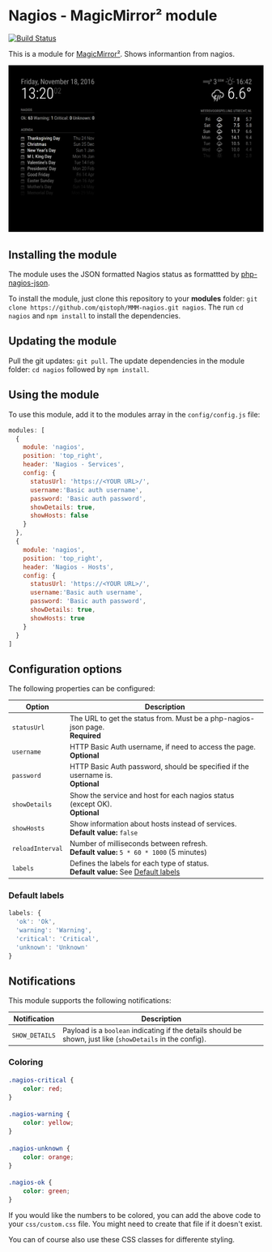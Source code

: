 # Nagios - MagicMirror² module

[![Build Status](https://travis-ci.org/qistoph/MMM-nagios.svg?branch=master)](https://travis-ci.org/qistoph/MMM-nagios)

This is a module for [MagicMirror²](https://github.com/MichMich/MagicMirror).
Shows informantion from nagios.

![Example Visualization](.previews/nagios.png)

## Installing the module

The module uses the JSON formatted Nagios status as formattted by [php-nagios-json](https://github.com/lizell/php-nagios-json).

To install the module, just clone this repository to your __modules__ folder:
`git clone https://github.com/qistoph/MMM-nagios.git nagios`.
The run `cd nagios` and `npm install` to install the dependencies.

## Updating the module

Pull the git updates: `git pull`.
The update dependencies in the module folder: `cd nagios` followed by `npm install`.

## Using the module

To use this module, add it to the modules array in the `config/config.js` file:

```javascript
modules: [
  {
    module: 'nagios',
    position: 'top_right',
    header: 'Nagios - Services',
    config: {
      statusUrl: 'https://<YOUR URL>/',
      username:'Basic auth username',
      password: 'Basic auth password',
      showDetails: true,
      showHosts: false
    }
  },
  {
    module: 'nagios',
    position: 'top_right',
    header: 'Nagios - Hosts',
    config: {
      statusUrl: 'https://<YOUR URL>/',
      username:'Basic auth username',
      password: 'Basic auth password',
      showDetails: true,
      showHosts: true
    }
  }
]
```

## Configuration options

The following properties can be configured:

Option           | Description
---------------- | -----------
`statusUrl`      | The URL to get the status from. Must be a php-nagios-json page.<br>**Required**
`username`       | HTTP Basic Auth username, if need to access the page.<br>**Optional**
`password`       | HTTP Basic Auth password, should be specified if the username is.<br>**Optional**
`showDetails`    | Show the service and host for each nagios status (except OK).<br>**Optional**
`showHosts`      | Show information about hosts instead of services.<br>**Default value:** `false`
`reloadInterval` | Number of milliseconds between refresh.<br>**Default value:** `5 * 60 * 1000` (5 minutes)
`labels`         | Defines the labels for each type of status.<br>**Default value:** See [Default labels](#default-labels)

### Default labels

````javascript
labels: {
  'ok': 'Ok',
  'warning': 'Warning',
  'critical': 'Critical',
  'unknown': 'Unknown'
}
````

## Notifications

This module supports the following notifications:

Notification   | Description
-------------- | -----------
`SHOW_DETAILS` | Payload is a `boolean` indicating if the details should be shown, just like (`showDetails` in the config).

### Coloring

```css
.nagios-critical {
    color: red;
}

.nagios-warning {
    color: yellow;
}

.nagios-unknown {
    color: orange;
}

.nagios-ok {
    color: green;
}

```

If you would like the numbers to be colored, you can add the above code
to your `css/custom.css` file. You might need to create that file if it
doesn't exist.

You can of course also use these CSS classes for differente styling.
